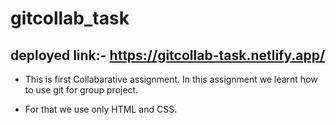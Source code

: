 # gitcollab_task

## deployed link:- https://gitcollab-task.netlify.app/

- This is first Collabarative assignment. In this assignment we learnt how to use git for group project.


- For that we use only HTML and CSS.

